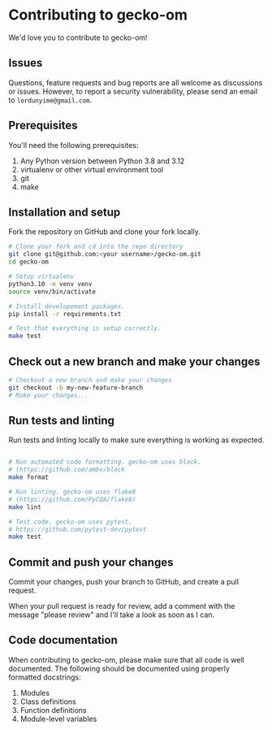 # Contributing to gecko-om

We'd love you to contribute to gecko-om!


## Issues

Questions, feature requests and bug reports are all welcome as discussions or issues. However, to report a security vulnerability, please send an email to `lordunyime@gmail.com`.


## Prerequisites

You'll need the following prerequisites:

1. Any Python version between Python 3.8 and 3.12
2. virtualenv or other virtual environment tool
3. git
4. make


## Installation and setup

Fork the repository on GitHub and clone your fork locally.

```bash
# Clone your fork and cd into the repo directory
git clone git@github.com:<your username>/gecko-om.git
cd gecko-om

# Setup virtualenv
python3.10 -m venv venv
source venv/bin/activate

# Install developement packages.
pip install -r requirements.txt

# Test that everything is setup correctly.
make test
```

## Check out a new branch and make your changes

```bash
# Checkout a new branch and make your changes
git checkout -b my-new-feature-branch
# Make your changes...
```

## Run tests and linting

Run tests and linting locally to make sure everything is working as expected.

```bash

# Run automated code formatting. gecko-om uses black.
# (https://github.com/ambv/black
make format

# Run linting. gecko-om uses flake8
# (https://github.com/PyCQA/flake8)
make lint

# Test code. gecko-om uses pytest.
# https://github.com/pytest-dev/pytest
make test
```

## Commit and push your changes

Commit your changes, push your branch to GitHub, and create a pull request.

When your pull request is ready for review, add a comment with the message "please review" and I'll take a look as soon as I can.


## Code documentation

When contributing to gecko-om, please make sure that all code is well documented. The following should be documented using properly formatted docstrings:

1. Modules
2. Class definitions
3. Function definitions
4. Module-level variables
